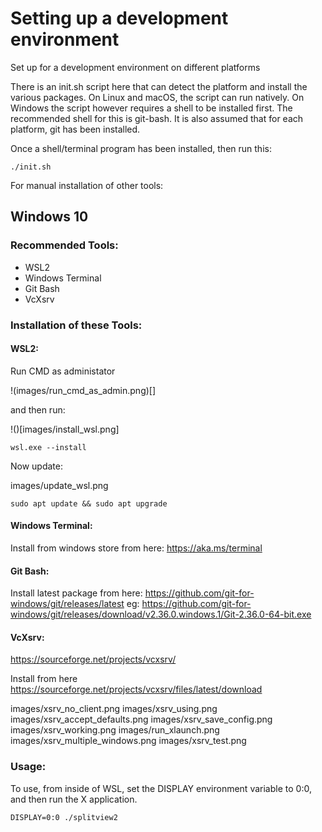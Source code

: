
# Setting up a development environment

Set up for a development environment on different platforms


There is an init.sh script here that can detect the platform and install the
various packages. On Linux and macOS, the script can run natively. On Windows
the script however requires a shell to be installed first. The recommended
shell for this is git-bash. It is also assumed that for each platform, git
has been installed.

Once a shell/terminal program has been installed, then run this:

```
./init.sh
```

For manual installation of other tools:


## Windows 10

### Recommended Tools:

 - WSL2
 - Windows Terminal
 - Git Bash
 - VcXsrv

### Installation of these Tools:


#### WSL2:

Run CMD as administator

!(images/run_cmd_as_admin.png)[]

and then run:

!()[images/install_wsl.png]

```
wsl.exe --install
```

Now update:

images/update_wsl.png     

```
sudo apt update && sudo apt upgrade
```


#### Windows Terminal:

Install from windows store from here:  https://aka.ms/terminal


#### Git Bash:

Install latest package from here: https://github.com/git-for-windows/git/releases/latest
eg: https://github.com/git-for-windows/git/releases/download/v2.36.0.windows.1/Git-2.36.0-64-bit.exe


#### VcXsrv:

https://sourceforge.net/projects/vcxsrv/

Install from here https://sourceforge.net/projects/vcxsrv/files/latest/download

images/xsrv_no_client.png 
images/xsrv_using.png
images/xsrv_accept_defaults.png 
images/xsrv_save_config.png 
images/xsrv_working.png
images/run_xlaunch.png
images/xsrv_multiple_windows.png
images/xsrv_test.png


### Usage:

To use, from inside of WSL, set the DISPLAY environment variable to 0:0, and then run the X application.

```
DISPLAY=0:0 ./splitview2
```

